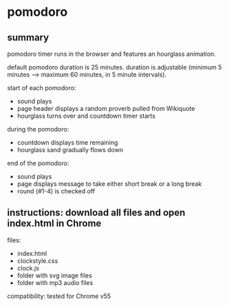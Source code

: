 # pomodoro

## summary

pomodoro timer runs in the browser and features an hourglass animation.

default pomodoro duration is 25 minutes. duration is adjustable (minimum 5 minutes --> maximum 60 minutes, in 5 minute intervals).

start of each pomodoro:
* sound plays
* page header displays a random proverb pulled from Wikiquote
* hourglass turns over and countdown timer starts

during the pomodoro:
* countdown displays time remaining
* hourglass sand gradually flows down

end of the pomodoro:
* sound plays
* page displays message to take either short break or a long break
* round (#1-4) is checked off

## instructions: download all files and open index.html in Chrome

files:
* index.html
* clockstyle.css
* clock.js
* folder with svg image files
* folder with mp3 audio files

compatibility: tested for Chrome v55